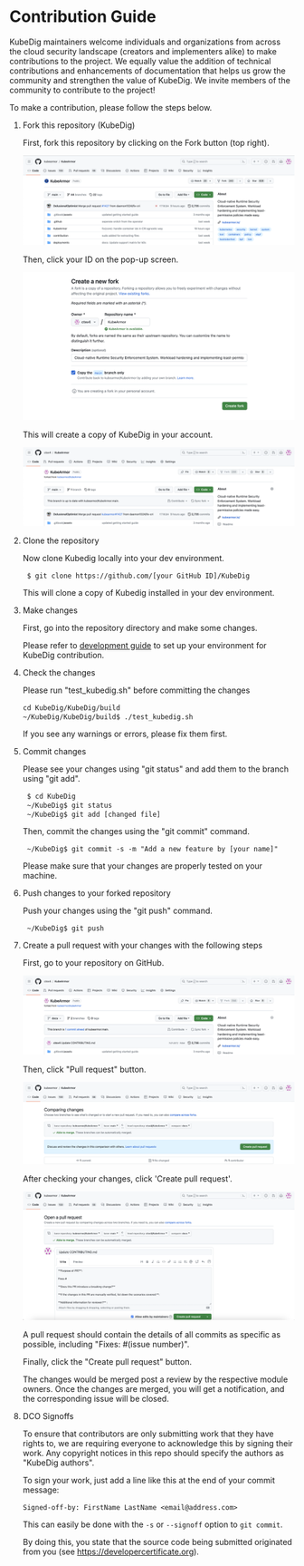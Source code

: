 # Contribution Guide

KubeDig maintainers welcome individuals and organizations from across the cloud security landscape (creators and implementers alike) to make contributions to the project. We equally value the addition of technical contributions and enhancements of documentation that helps us grow the community and strengthen the value of KubeDig. We invite members of the community to contribute to the project!

To make a contribution, please follow the steps below.


1. Fork this repository \(KubeDig\)

   First, fork this repository by clicking on the Fork button \(top right\).

   ![fork button](../.gitbook/assets/fork_button.png)  

   Then, click your ID on the pop-up screen.

   ![fork screen](../.gitbook/assets/fork_screen.png)  

   This will create a copy of KubeDig in your account.

   ![fork repo](../.gitbook/assets/forked_repo.png)  

2. Clone the repository

   Now clone Kubedig locally into your dev environment.

   ```text
    $ git clone https://github.com/[your GitHub ID]/KubeDig
   ```

   This will clone a copy of Kubedig installed in your dev environment.

3. Make changes

   First, go into the repository directory and make some changes.

   Please refer to [development guide](development_guide.md) to set up your environment for KubeDig contribution.  

4. Check the changes

   Please run "test_kubedig.sh" before committing the changes

   ```text
   cd KubeDig/KubeDig/build
   ~/KubeDig/KubeDig/build$ ./test_kubedig.sh
   ```

   If you see any warnings or errors, please fix them first.

5. Commit changes

   Please see your changes using "git status" and add them to the branch using "git add".

   ```text
    $ cd KubeDig
    ~/KubeDig$ git status
    ~/KubeDig$ git add [changed file]
   ```

   Then, commit the changes using the "git commit" command.

   ```text
    ~/KubeDig$ git commit -s -m "Add a new feature by [your name]"
   ```

   Please make sure that your changes are properly tested on your machine.  

6. Push changes to your forked repository

   Push your changes using the "git push" command.

   ```text
    ~/KubeDig$ git push
   ```

7. Create a pull request with your changes with the following steps

   First, go to your repository on GitHub.

   ![commit ahead](../.gitbook/assets/commit_ahead.png)  

   Then, click "Pull request" button.

   ![after pull request](../.gitbook/assets/after_pull_request.png)  

   After checking your changes, click 'Create pull request'.

   ![open pull request](../.gitbook/assets/open_pull_request.png)  

   A pull request should contain the details of all commits as specific as possible, including "Fixes: \#\(issue number\)".  

   Finally, click the "Create pull request" button.

   The changes would be merged post a review by the respective module owners. Once the changes are merged, you will get a notification, and the corresponding issue will be closed.

8. DCO Signoffs

   To ensure that contributors are only submitting work that they have rights to, we are requiring everyone to acknowledge this by signing their work. Any copyright notices in this repo should specify the authors as "KubeDig authors".

   To sign your work, just add a line like this at the end of your commit message:

   ```
   Signed-off-by: FirstName LastName <email@address.com>
   ```

   This can easily be done with the `-s` or `--signoff` option to `git commit`.

   By doing this, you state that the source code being submitted originated from you (see https://developercertificate.org).

